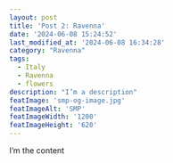 ```yaml
---
layout: post
title: 'Post 2: Ravenna'
date: '2024-06-08 15:24:52'
last_modified_at: '2024-06-08 16:34:28'
category: "Ravenna"
tags:
  - Italy
  - Ravenna
  - flowers
description: "I’m a description"
featImage: 'smp-og-image.jpg'
featImageAlt: 'SMP'
featImageWidth: '1200'
featImageHeight: '620'
---
```

I’m the content
